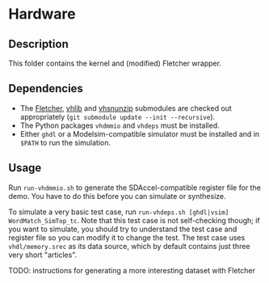 Hardware
========

Description
-----------

This folder contains the kernel and (modified) Fletcher wrapper.

Dependencies
------------

 - The [Fletcher](https://github.com/abs-tudelft/fletcher),
   [vhlib](https://github.com/abs-tudelft/vhlib) and
   [vhsnunzip](https://github.com/abs-tudelft/vhsnunzip) submodules are checked
   out appropriately (`git submodule update --init --recursive`).
 - The Python packages `vhdmmio` and `vhdeps` must be installed.
 - Either `ghdl` or a Modelsim-compatible simulator must be installed and in
   `$PATH` to run the simulation.

Usage
-----

Run `run-vhdmmio.sh` to generate the SDAccel-compatible register file for the
demo. You have to do this before you can simulate or synthesize.

To simulate a very basic test case, run
`run-vhdeps.sh [ghdl|vsim] WordMatch_SimTop_tc`. Note that this test case is
not self-checking though; if you want to simulate, you should try to understand
the test case and register file so you can modify it to change the test. The
test case uses `vhdl/memory.srec` as its data source, which by default contains
just three very short "articles".

TODO: instructions for generating a more interesting dataset with Fletcher
